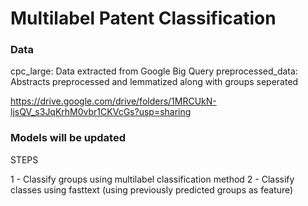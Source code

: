 # Multilabel Patent Classification

### Data

cpc_large: Data extracted from Google Big Query 
preprocessed_data: Abstracts preprocessed and lemmatized along with groups seperated

https://drive.google.com/drive/folders/1MRCUkN-ljsQV_s3JqKrhM0vbr1CKVcGs?usp=sharing


### Models will be updated 

STEPS

1 - Classify groups using multilabel classification method
2 - Classify classes using fasttext (using previously predicted groups as feature)
